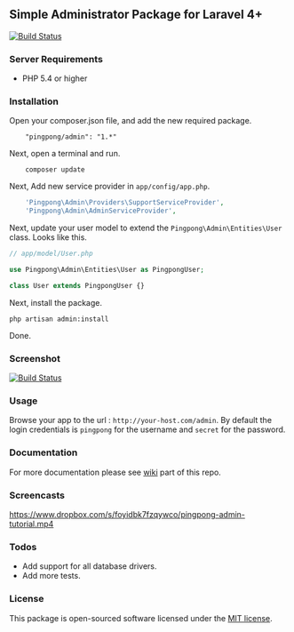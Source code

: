 ## Simple Administrator Package for Laravel 4+

[![Build Status](https://travis-ci.org/pingpong-labs/admin.svg?branch=master)](https://travis-ci.org/pingpong-labs/admin)

### Server Requirements

- PHP 5.4 or higher

### Installation

Open your composer.json file, and add the new required package.
```
	"pingpong/admin": "1.*" 
```
Next, open a terminal and run.
```
	composer update 
```

Next, Add new service provider in `app/config/app.php`.

```php
	'Pingpong\Admin\Providers\SupportServiceProvider',
    'Pingpong\Admin\AdminServiceProvider',
```

Next, update your user model to extend the `Pingpong\Admin\Entities\User` class. Looks like this.
```php
// app/model/User.php

use Pingpong\Admin\Entities\User as PingpongUser;

class User extends PingpongUser {}
```

Next, install the package.
```
php artisan admin:install
```

Done.

### Screenshot

[![Build Status](https://raw.githubusercontent.com/pingpong-labs/admin/master/shots/pingpong-admin-shot.png)](https://raw.githubusercontent.com/pingpong-labs/admin/master/shots/pingpong-admin-shot.png)

### Usage

Browse your app to the url : `http://your-host.com/admin`. By default the login credentials is `pingpong` for the username and `secret` for the password.

### Documentation

For more documentation please see [wiki](https://github.com/pingpong-labs/admin/wiki) part of this repo.

### Screencasts

https://www.dropbox.com/s/foyidbk7fzqywco/pingpong-admin-tutorial.mp4

### Todos

- Add support for all database drivers.
- Add more tests.

### License

This package is open-sourced software licensed under the [MIT license](http://opensource.org/licenses/MIT).
